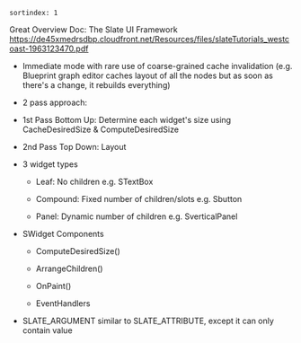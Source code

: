 ```
sortindex: 1
```

Great Overview Doc:
The Slate UI Framework <https://de45xmedrsdbp.cloudfront.net/Resources/files/slateTutorials_westcoast-1963123470.pdf>

- Immediate mode with rare use of coarse-grained cache invalidation (e.g. Blueprint graph editor caches layout of all the nodes but as soon as there's a change, it rebuilds everything)

- 2 pass approach:
- 1st Pass Bottom Up: Determine each widget's size using CacheDesiredSize & ComputeDesiredSize

- 2nd Pass Top Down: Layout

- 3 widget types

  - Leaf: No children e.g. STextBox

  - Compound: Fixed number of children/slots e.g. Sbutton

  - Panel: Dynamic number of children e.g. SverticalPanel

- SWidget Components

  - ComputeDesiredSize()

  - ArrangeChildren()

  - OnPaint()

  - EventHandlers

* SLATE_ARGUMENT similar to SLATE_ATTRIBUTE, except it can only contain value
